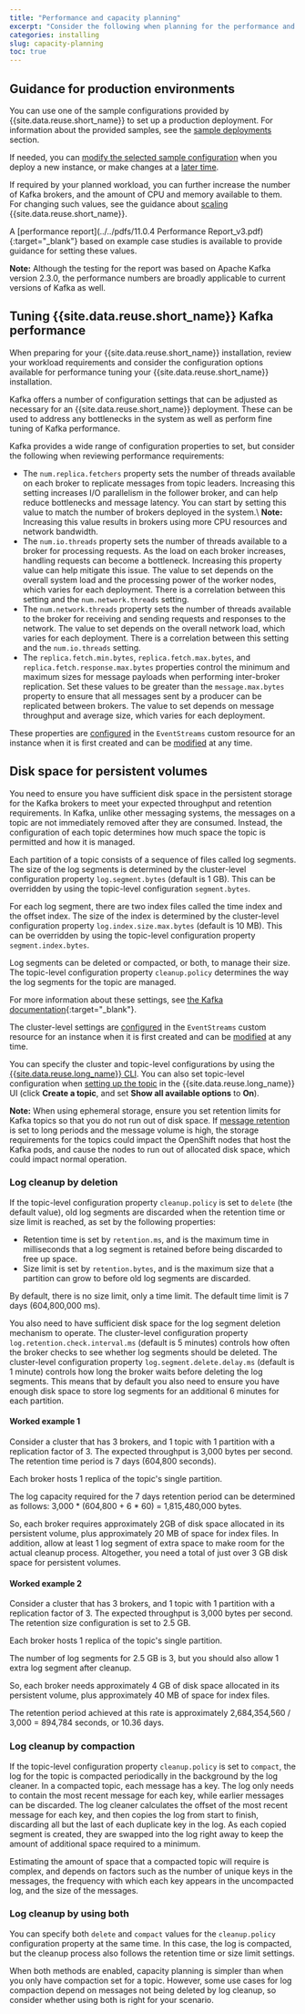 ```yaml
---
title: "Performance and capacity planning"
excerpt: "Consider the following when planning for the performance and capacity requirements of your installation."
categories: installing
slug: capacity-planning
toc: true
---
```


<!--It's important to understand your requirements so that you set up your deployment to handle the intended workload. In addition,  [licensing](../planning/#licensing) is based on the number of virtual cores available to all Kafka, Kafka Connect and Geo-replicator containers deployed.-->

## Guidance for production environments

You can use one of the sample configurations provided by {{site.data.reuse.short_name}} to set up a production deployment. For information about the provided samples, see the [sample deployments](../planning/#sample-deployments) section.

If needed, you can [modify the selected sample configuration](../configuring) when you deploy a new instance, or make changes at a [later time](../../administering/modifying-installation).

If required by your planned workload, you can further increase the number of Kafka brokers, and the amount of CPU and memory available to them. For changing such values, see the guidance about [scaling](../../administering/scaling/) {{site.data.reuse.short_name}}.

A [performance report](../../pdfs/11.0.4 Performance Report_v3.pdf){:target="_blank"} based on example case studies is available to provide guidance for setting these values.

**Note:** Although the testing for the report was based on Apache Kafka version 2.3.0, the performance numbers are broadly applicable to current versions of Kafka as well.

## Tuning {{site.data.reuse.short_name}} Kafka performance

When preparing for your {{site.data.reuse.short_name}} installation, review your workload requirements and consider the configuration options available for performance tuning your {{site.data.reuse.short_name}} installation.

Kafka offers a number of configuration settings that can be adjusted as necessary for an {{site.data.reuse.short_name}} deployment. These can be used to address any bottlenecks in the system as well as perform fine tuning of Kafka performance.

Kafka provides a wide range of configuration properties to set, but consider the following when reviewing performance requirements:

- The `num.replica.fetchers` property sets the number of threads available on each broker to replicate messages from topic leaders. Increasing this setting increases I/O parallelism in the follower broker, and can help reduce bottlenecks and message latency. You can start by setting this value to match the number of brokers deployed in the system.\\
  **Note:** Increasing this value results in brokers using more CPU resources and network bandwidth.
- The `num.io.threads` property sets the number of threads available to a broker for processing requests. As the load on each broker increases, handling requests can become a bottleneck. Increasing this property value can help mitigate this issue. The value to set depends on the overall system load and the processing power of the worker nodes, which varies for each deployment. There is a correlation between this setting and the `num.network.threads` setting.
- The `num.network.threads` property sets the number of threads available to the broker for receiving and sending requests and responses to the network. The value to set depends on the overall network load, which varies for each deployment. There is a correlation between this setting and the `num.io.threads` setting.
- The `replica.fetch.min.bytes`, `replica.fetch.max.bytes`, and `replica.fetch.response.max.bytes` properties control the minimum and maximum sizes for message payloads when performing inter-broker replication. Set these values to be greater than the `message.max.bytes` property to ensure that all messages sent by a producer can be replicated between brokers. The value to set depends on message throughput and average size, which varies for each deployment.

These properties are [configured](../configuring/#applying-kafka-broker-configuration-settings) in the `EventStreams` custom resource for an instance when it is first created and can be [modified](../../administering/modifying-installation/#modifying-kafka-broker-configuration-settings) at any time.

## Disk space for persistent volumes

You need to ensure you have sufficient disk space in the persistent storage for the Kafka brokers to meet your expected throughput and retention requirements. In Kafka, unlike other messaging systems, the messages on a topic are not immediately removed after they are consumed. Instead, the configuration of each topic determines how much space the topic is permitted and how it is managed.

Each partition of a topic consists of a sequence of files called log segments. The size of the log segments is determined by the cluster-level configuration property `log.segment.bytes` (default is 1 GB). This can be overridden by using the topic-level configuration `segment.bytes`.

For each log segment, there are two index files called the time index and the offset index. The size of the index is determined by the cluster-level configuration property `log.index.size.max.bytes` (default is 10 MB). This can be overridden by using the topic-level configuration property `segment.index.bytes`.

Log segments can be deleted or compacted, or both, to manage their size. The topic-level configuration property `cleanup.policy` determines the way the log segments for the topic are managed.

For more information about these settings, see [the Kafka documentation](https://kafka.apache.org/documentation/#configuration){:target="_blank"}.

The cluster-level settings are [configured](../configuring/#applying-kafka-broker-configuration-settings) in the `EventStreams` custom resource for an instance when it is first created and can be [modified](../../administering/modifying-installation/#modifying-kafka-broker-configuration-settings) at any time.

You can specify the cluster and topic-level configurations by using the [{{site.data.reuse.long_name}} CLI](../../administering/modifying-installation/#modifying-kafka-broker-configuration-settings). You can also set topic-level configuration when [setting up the topic](../../getting-started/creating-topics/) in the {{site.data.reuse.long_name}} UI (click **Create a topic**, and set **Show all available options** to **On**).

**Note:** When using ephemeral storage, ensure you set retention limits for Kafka topics so that you do not run out of disk space.
If [message retention](../../getting-started/creating-topics/) is set to long periods and the message volume is high, the storage requirements for the topics could impact the OpenShift nodes that host the Kafka pods, and cause the nodes to run out of allocated disk space, which could impact normal operation.

### Log cleanup by deletion

If the topic-level configuration property `cleanup.policy` is set to `delete` (the default value), old log segments are discarded when the retention time or size limit is reached, as set by the following properties:

- Retention time is set by `retention.ms`, and is the maximum time in milliseconds that a log segment is retained before being discarded to free up space.
- Size limit is set by `retention.bytes`, and is the maximum size that a partition can grow to before old log segments are discarded.

By default, there is no size limit, only a time limit. The default time limit is 7 days (604,800,000 ms).

You also need to have sufficient disk space for the log segment deletion mechanism to operate. The cluster-level configuration property `log.retention.check.interval.ms` (default is 5 minutes) controls how often the broker checks to see whether log segments should be deleted. The cluster-level configuration property `log.segment.delete.delay.ms` (default is 1 minute) controls how long the broker waits before deleting the log segments. This means that by default you also need to ensure you have enough disk space to store log segments for an additional 6 minutes for each partition.

#### Worked example 1

Consider a cluster that has 3 brokers, and 1 topic with 1 partition with a replication factor of 3. The expected throughput is 3,000 bytes per second. The retention time period is 7 days (604,800 seconds).

Each broker hosts 1 replica of the topic's single partition.

The log capacity required for the 7 days retention period can be determined as follows: 3,000 * (604,800 + 6 * 60) = 1,815,480,000 bytes.

So, each broker requires approximately 2GB of disk space allocated in its persistent volume, plus approximately 20 MB of space for index files. In addition, allow at least 1 log segment of extra space to make room for the actual cleanup process. Altogether, you need a total of just over 3 GB disk space for persistent volumes.

#### Worked example 2

Consider a cluster that has 3 brokers, and 1 topic with 1 partition with a replication factor of 3. The expected throughput is 3,000 bytes per second. The retention size configuration is set to 2.5 GB.

Each broker hosts 1 replica of the topic's single partition.

The number of log segments for 2.5 GB is 3, but you should also allow 1 extra log segment after cleanup.

So, each broker needs approximately 4 GB of disk space allocated in its persistent volume, plus approximately 40 MB of space for index files.

The retention period achieved at this rate is approximately 2,684,354,560 / 3,000 = 894,784 seconds, or 10.36 days.

### Log cleanup by compaction

If the topic-level configuration property `cleanup.policy` is set to `compact`, the log for the topic is compacted periodically in the background by the log cleaner. In a compacted topic, each message has a key. The log only needs to contain the most recent message for each key, while earlier messages can be discarded. The log cleaner calculates the offset of the most recent message for each key, and then copies the log from start to finish, discarding all but the last of each duplicate key in the log. As each copied segment is created, they are swapped into the log right away to keep the amount of additional space required to a minimum.

Estimating the amount of space that a compacted topic will require is complex, and depends on factors such as the number of unique keys in the messages, the frequency with which each key appears in the uncompacted log, and the size of the messages.

### Log cleanup by using both

You can specify both `delete` and `compact` values for the `cleanup.policy` configuration property at the same time. In this case, the log is compacted, but the cleanup process also follows the retention time or size limit settings.

When both methods are enabled, capacity planning is simpler than when you only have compaction set for a topic. However, some use cases for log compaction depend on messages not being deleted by log cleanup, so consider whether using both is right for your scenario.

<!--
## Memory requirements

TBD

## CPU requirements

TBD
-->
